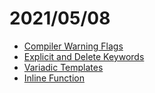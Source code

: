 # 2021/05/08
- [Compiler Warning Flags](/../../cmake/compiler-warning-flags.md)
- [Explicit and Delete Keywords](/../../c++/explicit-and-delete-keywords.md)
- [Variadic Templates](/../../c++/variadic-templates.md)
- [Inline Function](https://github.com/ElijahGCHEN/TIL/blame/main/c%2B%2B/trivia.md#L1)
